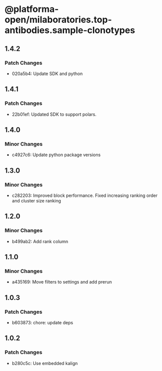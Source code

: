 # @platforma-open/milaboratories.top-antibodies.sample-clonotypes

## 1.4.2

### Patch Changes

- 020a5b4: Update SDK and python

## 1.4.1

### Patch Changes

- 22b01ef: Updated SDK to support polars.

## 1.4.0

### Minor Changes

- c4927c6: Update python package versions

## 1.3.0

### Minor Changes

- c282203: Improved block performance. Fixed increasing ranking order and cluster size ranking

## 1.2.0

### Minor Changes

- b499ab2: Add rank column

## 1.1.0

### Minor Changes

- a435169: Move filters to settings and add prerun

## 1.0.3

### Patch Changes

- b603873: chore: update deps

## 1.0.2

### Patch Changes

- b280c5c: Use embedded kalign
